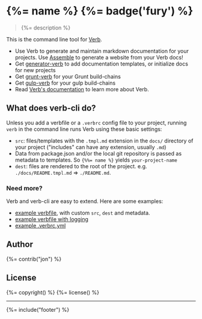 # {%= name %} {%= badge('fury') %}

> {%= description %}

This is the command line tool for [Verb](https://github.com/assemble/verb).

* Use Verb to generate and maintain markdown documentation for your projects. Use [Assemble](https://github.com/assemble/assemble) to generate a website from your Verb docs!
* Get [generator-verb](https://github.com/assemble/generator-verb) to add documentation templates, or initialize docs for new projects
* Get [grunt-verb](https://github.com/assemble/grunt-verb) for your Grunt build-chains
* Get [gulp-verb](https://github.com/assemble/gulp-verb) for your gulp build-chains
* Read [Verb's documentation](./DOCS.md) to learn more about Verb.

## What does verb-cli do?

Unless you add a verbfile or a `.verbrc` config file to your project, running `verb` in the command line runs Verb using these basic settings:

* `src`: files/templates with the `.tmpl.md` extension in the `docs/` directory of your project ("includes" can have any extension, usually `.md`)
* Data from package.json and/or the local git repository is passed as metadata to templates. So `{%%= name %}` yields `your-project-name`
* `dest`: files are rendered to the root of the project. e.g. `./docs/README.tmpl.md` => `./README.md`.

### Need more?

Verb and verb-cli are easy to extend. Here are some examples:

* [example verbfile](https://gist.github.com/jonschlinkert/9685280), with custom `src`, `dest` and metadata.
* [example verbfile with logging](https://gist.github.com/jonschlinkert/9685144)
* [example .verbrc.yml](https://gist.github.com/jonschlinkert/9686195)

## Author
{%= contrib("jon") %}

## License
{%= copyright() %}
{%= license() %}

***

{%= include("footer") %}